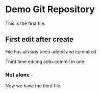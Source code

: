 # Demo Git Repository
This is the first file.

## First edit after create
File has already been added and commited

Third time editing add+commit in one

### Not alone
Now we have the third file.
